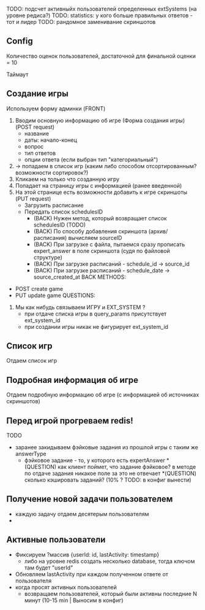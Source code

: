 TODO: подсчет активныйх пользователей определенных extSystems (на уровне редиса?)
TODO: statistics: у кого больше правильных ответов - тот и лидер
TODO: рандомное заменивание скриншотов

## Config
Количество оценок пользователей, достаточной для финальной оценки = 10

Таймаут

## Создание игры

Используем форму админки (FRONT)
1) Вводим основную информацию об игре (Форма создания игры) (POST request)
    * название
    * даты: начало-конец
    * вопрос
    * тип ответов
    * опции ответа (если выбран тип "категориальный") 
2) -> попадаем в список игр (каким либо способом отсортированным? возможности сортировок?)
3) Кликаем на только что созданную игру
4) Попадает на страницу игры с информацией (ранее введенной)
5) На этой странице есть возможности добавить к игре скриншоты (PUT request)
    * Загрузить расписание
    * Передать список schedulesID 
        * (BACK) Нужен метод, который возвращает список schedulesID (TODO)
        * (BACK) По способу добавления скриншота (архив/расписания) вычисляем sourceID
        * (BACK) При загрузке с файла, пытаемся сразу прописать expert_answer в поле скриншота (судя по файловой структуре)
        * (BACK) При загрузке расписаний - schedule_id -> source_id
        * (BACK) При загрузке расписаний - schedule_date -> source_created_at 
BACK METHODS:
* POST create game
* PUT update game
QUESTIONS:
1) Мы как нибудь связываем ИГРУ и EXT_SYSTEM ?
    * при отдаче списка игры в query_params присутствует ext_system_id
    * при создании игры никак не фигурирует ext_system_id

## Список игр
Отдаем список игр

## Подробная информация об игре
Отдаем подробную информацию об игре (с информацией об источниках скриншотов)

## Перед игрой прогреваем redis!
TODO
* заранее закидываем фэйковые задания из прошлой игры с таким же answerType
    * фэйковое задание - то, у которого есть expertAnswer 
        *(QUESTION) как клиент поймет, что задание фэйковое? в методе по отдаче задания никакое поле за это не отвечает
    *(QUESTION) сколько кэшировать заданий? (10% ? TODO: в конфиг вынести)
## Получение новой задачи пользователем
* каждую задачу отдаем десятерым пользователям
* 

## Активные пользователи
* Фиксируем ?массив {userId: id, lastActivity: timestamp}
    * либо на уровне redis создать несколько database, тогда ключом там будет "userId"
* Обновляем lastActivity при каждом полученном ответе от пользователя
* когда просят активных пользователей
    * возвращаем пользователей, который были активны последние N минут (10-15 min | Выносим в конфиг)
